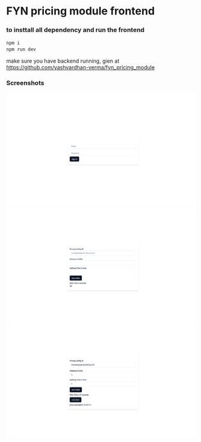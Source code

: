 # FYN pricing module frontend

### to insttall all dependency and run the frontend

```bash
npm i
npm run dev
```
make sure you have backend running, gien at https://github.com/yashvardhan-verma/fyn_pricing_module


### Screenshots
![Login](login.png "Login")
![calculate-1](calculate-1.png "calculate-1")
![calculate-2](calculate-2.png "calculate-2")
